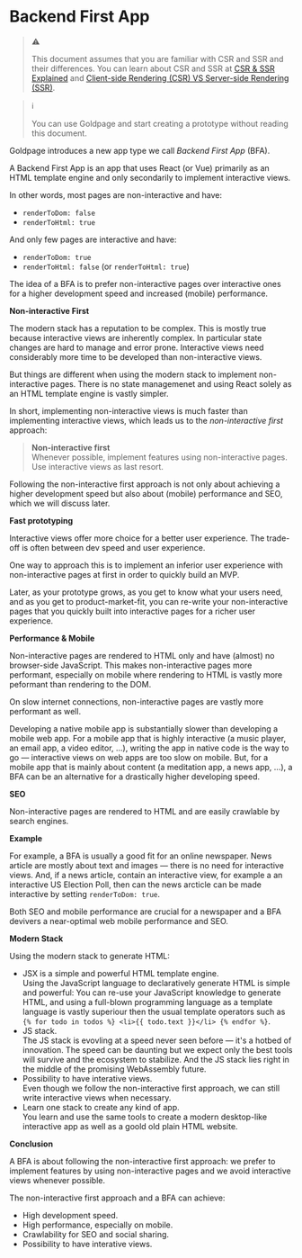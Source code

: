 # Backend First App

> :warning:
>
> This document assumes that you are familiar with CSR and SSR and their differences.
> You can learn about CSR and SSR at
> [CSR & SSR Explained](/docs/csr-and-ssr-explained.md)
> and
> [Client-side Rendering (CSR) VS Server-side Rendering (SSR)](/docs/csr-vs-ssr.md).

> :information_source:
>
> You can use Goldpage and start creating a prototype without reading this document.

Goldpage introduces a new app type we call *Backend First App* (BFA).

A Backend First App is an app that uses React (or Vue)
primarily as an HTML template engine and
only secondarily to implement interactive views.

In other words, most pages are non-interactive and have:
- `renderToDom: false`
- `renderToHtml: true`

And only few pages are interactive and have:
- `renderToDom: true`
- `renderToHtml: false` (or `renderToHtml: true`)

The idea of a BFA is to prefer non-interactive pages over interactive ones
for a higher development speed and increased (mobile) performance.

**Non-interactive First**

The modern stack has a reputation to be complex.
This is mostly true because interactive views are inherently complex.
In particular state changes are hard to manage and error prone.
Interactive views need considerably more time to be developed than non-interactive views.

But things are different when using the modern stack to implement non-interactive pages.
There is no state managemenet and using
React solely as an HTML template engine
is vastly simpler.

In short,
implementing non-interactive views is much faster than implementing interactive views,
which leads us to the *non-interactive first* approach:

> **Non-interactive first**
> <br/>
> Whenever possible, implement features using non-interactive pages.
> Use interactive views as last resort.

Following the non-interactive first approach is not only about achieving a higher development speed
but also about (mobile) performance and SEO, which we will discuss later.

**Fast prototyping**

Interactive views offer more choice for a better user experience.
The trade-off is often between dev speed and user experience.

One way to approach this is to
implement an inferior user experience with non-interactive pages at first in order to quickly build an MVP.

Later,
as your prototype grows,
as you get to know what your users need,
and as you get to product-market-fit,
you can re-write your non-interactive pages that you quickly built into interactive pages for a richer user experience.

**Performance & Mobile**

Non-interactive pages are rendered to HTML only and have (almost) no browser-side JavaScript.
This makes non-interactive pages more performant, especially on mobile where
rendering to HTML is vastly more peformant than rendering to the DOM.

On slow internet connections, non-interactive pages are vastly more performant as well.

Developing a native mobile app is substantially slower than developing a mobile web app.
For a mobile app that is highly interactive (a music player, an email app, a video editor, ...),
writing the app in native code is the way to go &mdash; interactive views on web apps are too slow on mobile.
But, for a mobile app that is mainly about content (a meditation app, a news app, ...),
a BFA can be an alternative for a drastically higher developing speed.

**SEO**

Non-interactive pages are rendered to HTML and are easily crawlable by search engines.

**Example**

For example,
a BFA is usually a good fit for an online newspaper.
News article are mostly about
text and images &mdash;
there is no need for interactive views.
And, if a news article,
contain an interactive view,
for example a an interactive US Election Poll,
then can the news arcticle can be made interactive by setting `renderToDom: true`.

Both SEO and mobile performance are crucial for a newspaper and a BFA devivers
a near-optimal web mobile performance and SEO.

**Modern Stack**

Using the modern stack to generate HTML:
- JSX is a simple and powerful HTML template engine.
  <br/>
  Using the JavaScript language to declaratively generate HTML is simple and powerful:
  You can re-use your JavaScript knowledge to generate HTML,
  and using a full-blown programming language as a template language is vastly
  superiour then the usual template operators such as `{% for todo in todos %} <li>{{ todo.text }}</li> {% endfor %}`.
- JS stack.
  <br/>
  The JS stack is evovling at a speed never seen before &mdash; it's a hotbed of innovation.
  The speed can be daunting but we expect only the best tools will survive and the ecosystem to stabilize.
  And the JS stack lies right in the middle of the promising WebAssembly future.
- Possibility to have interative views.
  <br/>
  Even though we follow the non-interactive first approach,
  we can still write interactive views when necessary.
- Learn one stack to create any kind of app.
  <br/>
  You learn and use the same tools
  to create a modern desktop-like interactive app as well as a goold old plain HTML website.

**Conclusion**

A BFA is about following the non-interactive first approach: we prefer to implement features by using non-interactive pages and we avoid interactive views whenever possible.

The non-interactive first approach and a BFA can achieve:
- High development speed.
- High performance, especially on mobile.
- Crawlability for SEO and social sharing.
- Possibility to have interative views.

